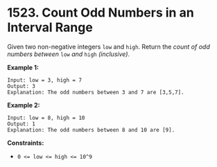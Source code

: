 # 1523. Count Odd Numbers in an Interval Range

Given two non-negative integers `low` and `high`. Return the *count of odd numbers between* `low` *and* `high` *(inclusive)*.

**Example 1:**

```()
Input: low = 3, high = 7
Output: 3
Explanation: The odd numbers between 3 and 7 are [3,5,7].
```

**Example 2:**

```()
Input: low = 8, high = 10
Output: 1
Explanation: The odd numbers between 8 and 10 are [9].
```

**Constraints:**

- `0 <= low <= high <= 10^9`
